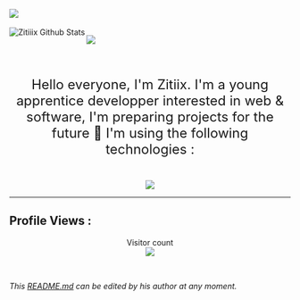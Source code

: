 <a href=""><img src="https://cdn.discordapp.com/attachments/853218430253006868/971511732486955028/github_no_cookie.0.jpg"  /></a>
<br/>
<br />
<img align="left" alt="Zitiiix Github Stats" src="https://github-readme-stats.vercel.app/api?username=Zitiiix&theme=dracula&show_icons=true&hide_border=true" />


<a href="https://github.com/Zitiiix">
    <img src="https://github-readme-stats.vercel.app/api/top-langs/?username=Zitiiix&theme=dracula">
</a>


<br />
<br />
<br />


<p align="center" style="font-size: 24px;">Hello everyone, I'm Zitiix. I'm a young apprentice developper interested in web & software, I'm preparing projects for the future 🚀 I'm using the following technologies : </p>
<br />

<div align="center">
 <a href="https://github.com/Zitiiix">
  <img src="https://skillicons.dev/icons?i=js,html,css,nodejs,python,cs,php,mysql,heroku,vscode,bots,git,linux&theme=light">
</a>
</div>

***

## Profile Views :
<p align="center"> 
  Visitor count<br>
  <img src="https://profile-counter.glitch.me/Zitiiix/count.svg" />
</p>

<br/>

_This [README.md](https://github.com/Zitiiix/Zitiiix "README.md") can be edited by his author at any moment._

